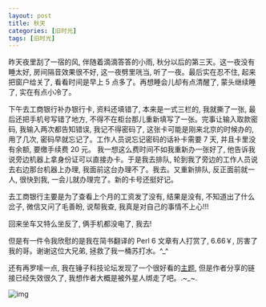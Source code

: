 ```yaml
---
layout: post
title: 秋天
categories: [旧时光]
tags: [旧时光]
---
```


昨天夜里刮了一宿的风, 伴随着滴滴答答的小雨, 秋分以后的第三天。这一夜没有睡太好, 房间隔音效果很不好, 这一夜劈里咣当, 听了一夜。最后实在忍不住, 起来把窗户给关了, 看看时间是早上 5 点多了。再想睡会儿却有点清醒了, 蒙头继续睡了, 实在有点小冷了。

下午去工商银行补办银行卡, 资料还填错了, 本来是一式三栏的, 我就撕了一张, 最后还把手机号写错了地方, 不得不在柜台那儿重新填写了一张。完事让输入取款密码, 我输入两次都告知错误, 我记不得密码了, 这张卡可能是刚来北京的时候办的, 用了几次, 密码早就忘记了。工作人员说忘记密码的话补卡需要 7 天, 并且卡里没有余额, 要缴手续费 20 元。 我一想这么费时间不如我重新办一张好了, 他告诉我说旁边机器上拿身份证可以直接办卡。于是我去排队, 轮到我了旁边的工作人员说去右边那台机器上办理, 我面前这台办理不了。我去。又重新排队, 反正面前就一人, 很快到我, 一会儿就办理完了。新的卡号还挺好记。

去工商银行主要是为了查看上个月的工资发了没有, 结果是没有, 不知道出了什么岔子, 微信又问了毛善盼, 说帮我查, 我真是对自己的事情不上心!!!

回来坐车又特么坐反了, 俩手机都没电了, 我去!

但是有一件令我欣慰的是我在简书翻译的 Perl 6 文章有人打赏了, 6.66￥, 厉害了我的哥。谢谢这位大兄弟, 拯救了我一桶苏打水。^_^

还有再罗嗦一点, 我在锤子科技论坛发现了一个很好看的[主题](http://bbs.smartisan.com/thread-118333-1-1.html), 但是作者分享的链接已经失效很久了, 我想作者大概是被外星人绑走了吧。.~_~. 

![img](http://ww2.sinaimg.cn/mw690/6c9ce165gw1f88ap7noxuj208g0f0jtz.jpg)
